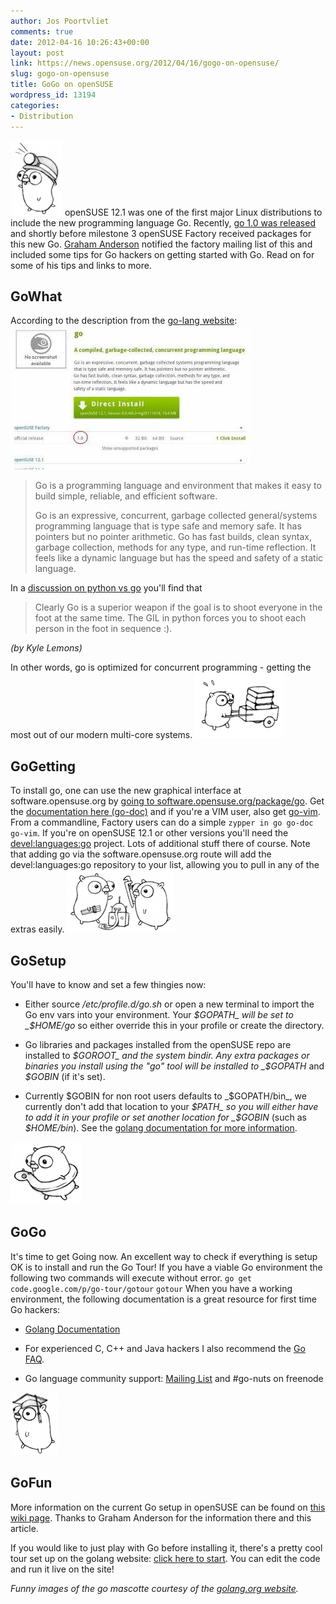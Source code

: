 ```yaml
---
author: Jos Poortvliet
comments: true
date: 2012-04-16 10:26:43+00:00
layout: post
link: https://news.opensuse.org/2012/04/16/gogo-on-opensuse/
slug: gogo-on-opensuse
title: GoGo on openSUSE
wordpress_id: 13194
categories:
- Distribution
---
```


![](/wp-content/uploads/2012/04/golang2.png)
openSUSE 12.1 was one of the first major Linux distributions to include the new programming language Go. Recently, [go 1.0 was released](//blog.golang.org/2012/03/go-version-1-is-released.html) and shortly before milestone 3 openSUSE Factory received packages for this new Go. [Graham Anderson](//en.opensuse.org/User:Andtecheu) notified the factory mailing list of this and included some tips for Go hackers on getting started with Go. Read on for some of his tips and links to more.<!-- more -->



## GoWhat


According to the description from the [go-lang website](//golang.org/):
[![go 1.0 on OBS](/wp-content/uploads/2012/04/go_1.0.jpg)](//software.opensuse.org/package/go)


<blockquote>Go is a programming language and environment that makes it easy to build simple, reliable, and efficient software.

Go is an expressive, concurrent, garbage collected general/systems programming language that is type safe and memory safe. It has pointers but no pointer arithmetic. Go has fast builds, clean syntax, garbage collection, methods for any type, and run-time reflection. It feels like a dynamic language but has the speed and safety of a static language.</blockquote>


In a [discussion on python vs go](https://groups.google.com/forum/#!msg/golang-nuts/D376E2qdrEs/SNZPD_DA2fgJ) you'll find that


<blockquote>Clearly Go is a superior weapon if the goal is to shoot everyone in the foot at the same time. The GIL in python forces you to shoot each person in the foot in sequence :).</blockquote>




_(by Kyle Lemons)_


In other words, go is optimized for concurrent programming - getting the most out of our modern multi-core systems.
![](/wp-content/uploads/2012/04/golang3.png)


## GoGetting


To install go, one can use the new graphical interface at software.opensuse.org by [going to software.opensuse.org/package/go](//software.opensuse.org/package/go). Get the [documentation here (go-doc)](//software.opensuse.org/package/go-doc) and if you're a VIM user, also get [go-vim](//software.opensuse.org/package/go-vim). From a commandline, Factory users can do a simple `zypper in go go-doc go-vim`. If you're on openSUSE 12.1 or other versions you'll need the [devel:languages:go](https://build.opensuse.org/package/show?project=devel:languages:go&package=go) project. Lots of additional stuff there of course. Note that adding go via the software.opensuse.org route will add the devel:languages:go repository to your list, allowing you to pull in any of the extras easily.
![](/wp-content/uploads/2012/04/golang.png)


## GoSetup


You'll have to know and set a few thingies now:



	
  * Either source _/etc/profile.d/go.sh_ or open a new terminal to import the Go env vars into your environment. Your _$GOPATH_ will be set to _$HOME/go_ so either override this in your profile or create the directory.

	
  * Go libraries and packages installed from the openSUSE repo are installed to _$GOROOT_ and the system bindir. Any extra packages or binaries you install using the "go" tool will be installed to _$GOPATH_ and _$GOBIN_ (if it's set).

	
  * Currently $GOBIN for non root users defaults to _$GOPATH/bin_, we currently don't add that location to your _$PATH_ so you will either have to add it in your profile or set another location for _$GOBIN_ (such as _$HOME/bin_). See the [golang documentation for more information](//golang.org/doc/code.html#GOPATH).


![](/wp-content/uploads/2012/04/golang5.png)


## GoGo


It's time to get Going now. An excellent way to check if everything is setup OK is to install and run the Go Tour! If you have a viable Go environment the following two commands will execute without error.
`go get code.google.com/p/go-tour/gotour`
`gotour`
When you have a working environment, the following documentation is a great resource for first time Go hackers:



	
  * [Golang Documentation](//golang.org/doc/install#next)

	
  * For experienced C, C++ and Java hackers I also recommend the [Go FAQ](//golang.org/doc/go_faq.html).

	
  * Go language community support: [Mailing List](//groups.google.com/group/golang-nuts) and #go-nuts on freenode


![](/wp-content/uploads/2012/04/golang1.png)


## GoFun


More information on the current Go setup in openSUSE can be found on [this wiki page](//en.opensuse.org/SDB:Go). Thanks to Graham Anderson for the information there and this article.

If you would like to just play with Go before installing it, there's a pretty cool tour set up on the golang website: [click here to start](//tour.golang.org/#1). You can edit the code and run it live on the site!

_Funny images of the go mascotte courtesy  of the [golang.org website](//golang.org)._
